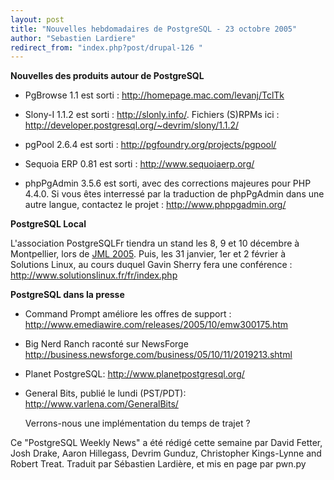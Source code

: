 ```yaml
---
layout: post
title: "Nouvelles hebdomadaires de PostgreSQL - 23 octobre 2005"
author: "Sebastien Lardiere"
redirect_from: "index.php?post/drupal-126 "
---
```




<strong>Nouvelles des produits autour de PostgreSQL</strong>

<ul>

<li>

PgBrowse 1.1 est sorti : <a target="_blank" href="http://homepage.mac.com/levanj/TclTk">http://homepage.mac.com/levanj/TclTk</a>

</li>

<li>

Slony-I 1.1.2 est sorti : <a target="_blank" href="http://slonly.info/">http://slonly.info/</a>. Fichiers (S)RPMs ici : <a target="_blank" href="http://developer.postgresql.org/%7Edevrim/slony/1.1.2/">http://developer.postgresql.org/~devrim/slony/1.1.2/</a>

</li>

<li>

pgPool 2.6.4 est sorti : <a target="_blank" href="http://pgfoundry.org/projects/pgpool/">http://pgfoundry.org/projects/pgpool/</a>

</li>

<li>

Sequoia ERP 0.81 est sorti : <a target="_blank" href="http://www.sequoiaerp.org/">http://www.sequoiaerp.org/</a>

</li>

<li>

phpPgAdmin 3.5.6 est sorti, avec des corrections majeures pour PHP 4.4.0. Si vous êtes interressé par la traduction de phpPgAdmin dans une autre langue, contactez le projet : <a target="_blank" href="http://www.phppgadmin.org/">http://www.phppgadmin.org/</a>

</li>

</ul>

<p><strong>PostgreSQL Local</strong></p>

<p>

L'association PostgreSQLFr tiendra un stand les 8, 9 et 10 décembre à Montpellier, lors de <a href="http://intranet.all.asso.fr/Realisations/2005/jlm05/">JML 2005</a>. Puis, les 31 janvier, 1er et 2 février à Solutions Linux, au cours duquel Gavin Sherry fera une conférence : <a target="_blank" href="http://www.solutionslinux.fr/fr/index.php">http://www.solutionslinux.fr/fr/index.php</a>

</p>

<p><strong>PostgreSQL dans la presse</strong></p>

<ul>

<li>

Command Prompt améliore les offres de support : <a target="_blank" href="http://www.emediawire.com/releases/2005/10/emw300175.htm">http://www.emediawire.com/releases/2005/10/emw300175.htm</a>

</li>

<li>

Big Nerd Ranch raconté sur NewsForge  <a target="_blank" href="http://business.newsforge.com/business/05/10/11/2019213.shtml">http://business.newsforge.com/business/05/10/11/2019213.shtml</a>

</li>

<li>

Planet PostgreSQL:  <a target="_blank" href="http://www.planetpostgresql.org/">http://www.planetpostgresql.org/</a>

</li>

<li>

General Bits, publié le lundi (PST/PDT):  <a target="_blank" href="http://www.varlena.com/GeneralBits/">http://www.varlena.com/GeneralBits/</a>

Verrons-nous une implémentation du temps de trajet ?</li>

</ul>

<p>

Ce "PostgreSQL Weekly News" a été rédigé cette semaine par David Fetter, Josh Drake, Aaron Hillegass, Devrim Gunduz, Christopher Kings-Lynne and Robert Treat. Traduit par Sébastien Lardière, et mis en page par pwn.py

</p>